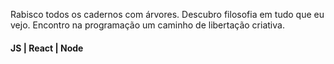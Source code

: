 Rabisco todos os cadernos com árvores. 
Descubro filosofia em tudo que eu vejo. 
Encontro na programação um caminho de libertação criativa.

#### JS | React | Node
